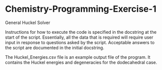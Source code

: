 # Chemistry-Programming-Exercise-1 
General Huckel Solver 

Instructions for how to execute the code is specified in the docstring at the start of the script. Essentially, 
all the data that is required will require user input in response to questions asked by the script. Acceptable answers 
to the script are documented in the initial docstring. 

The Huckel_Energies.csv file is an example output file of the program. It contains the Huckel energies and degeneracies for 
the dodecahedral case.

